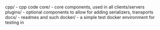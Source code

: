 cpp/ - cpp code
    core/ - core components, used in all clients/servers
    plugins/ - optional components to allow for adding serializers, transports
docs/ - readmes and such
docker/ - a simple test docker environment for testing in
